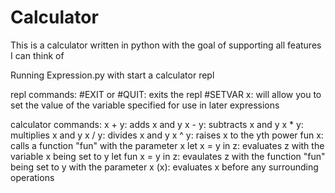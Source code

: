 # Calculator
This is a calculator written in python with the goal of supporting all features I can think of

Running Expression.py with start a calculator repl

repl commands:
#EXIT or #QUIT: exits the repl
#SETVAR x: will allow you to set the value of the variable specified for use in later expressions

calculator commands:
x + y: adds x and y
x - y: subtracts x and y
x * y: multiplies x and y
x / y: divides x and y
x ^ y: raises x to the yth power
fun x: calls a function "fun" with the parameter x
let x = y in z: evaluates z with the variable x being set to y
let fun x = y in z: evaulates z with the function "fun" being set to y with the parameter x
(x): evaluates x before any surrounding operations
